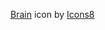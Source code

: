 
<a target="_blank" href="https://icons8.com/icon/97624/brain">Brain</a> icon by <a target="_blank" href="https://icons8.com">Icons8</a>